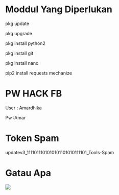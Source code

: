 # Moddul Yang Diperlukan
 pkg update

 pkg upgrade

 pkg install python2

 pkg install git

 pkg install nano

 pip2 install requests mechanize


# PW HACK FB

 User : Amardhika

 Pw :Amar

# Token Spam

updatev3_1111011101010101101010111101_Tools-Spam

# Gatau Apa
<a href="https://m.facebook.com/Amar.Dhika.399"><img src="https://img.shields.io/badge/subcribe-YouTube-red.svg">
